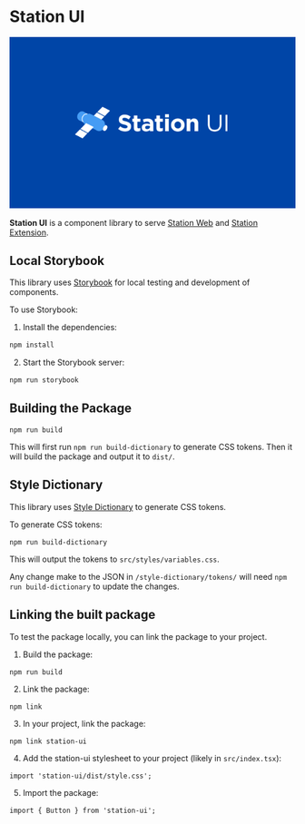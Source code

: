 # Station UI

![Banner](Banner.png)

**Station UI** is a component library to serve [Station Web](https://github.com/terra-money/station) and [Station Extension](https://github.com/terra-money/station-extension).

## Local Storybook

This library uses [Storybook](https://storybook.js.org/) for local testing and development of components.

To use Storybook:

1. Install the dependencies:

```bash
npm install
```

2. Start the Storybook server:

```
npm run storybook
```

## Building the Package
```
npm run build
```
This will first run `npm run build-dictionary` to generate CSS tokens.
Then it will build the package and output it to `dist/`.

## Style Dictionary
This library uses [Style Dictionary](https://amzn.github.io/style-dictionary/#/) to generate CSS tokens.

To generate CSS tokens:
```
npm run build-dictionary
```
This will output the tokens to `src/styles/variables.css`.

Any change make to the JSON in `/style-dictionary/tokens/` will need `npm run build-dictionary` to update the changes.

## Linking the built package
To test the package locally, you can link the package to your project.

1. Build the package:
```
npm run build
```
2. Link the package:
```
npm link
```
3. In your project, link the package:
```
npm link station-ui
```
4. Add the station-ui stylesheet to your project (likely in `src/index.tsx`):
```
import 'station-ui/dist/style.css';
```
5. Import the package:
```
import { Button } from 'station-ui';
```
